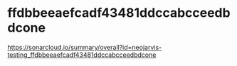 # ffdbbeeaefcadf43481ddccabcceedbdcone
https://sonarcloud.io/summary/overall?id=neojarvis-testing_ffdbbeeaefcadf43481ddccabcceedbdcone
